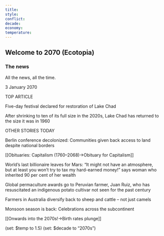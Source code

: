 ```yaml
---
title: 
style: 
conflict: 
decade: 
economy: 
temperature: 
---
```


## Welcome to 2070 (Ecotopia)

### The news

All the news, all the time.

3 January 2070

TOP ARTICLE

Five-day festival declared for restoration of Lake Chad

After shrinking to ten of its full size in the 2020s, Lake Chad has returned to the size it was in 1960

OTHER STORIES TODAY

Berlin conference decolonized: Communities given back access to land despite national borders

[[Obituaries: Capitalism (1760–2068)->Obituary for Capitalism]]

World’s last billionaire leaves for Mars: “It might not have an atmosphere, but at least you won’t try to tax my hard-earned money!” says woman who inherited 90 per cent of her wealth

Global permaculture awards go to Peruvian farmer, Juan Ruiz, who has resuscitated an indigenous potato cultivar not seen for the past century

Farmers in Australia diversify back to sheep and cattle – not just camels

Monsoon season is back: Celebrations across the subcontinent

[[Onwards into the 2070s!->Birth rates plunge]]

(set: $temp to 1.5) (set: $decade to “2070s”)
